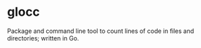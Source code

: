 # glocc

Package and command line tool to count lines of code in files and directories; written in Go.
